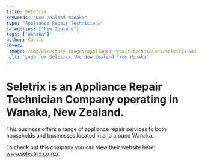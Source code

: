 ```yaml
---
title: Seletrix
keywords: "New Zealand Wanaka"
type: "Appliance Repair Technicians"
categories: ["New Zealand"]
tags: ["Wanaka"]
author: Curtis
cover: 
 image: /img/directory-images/appliance-repair-technicians/seletrix.webp
 alt: 'Logo for Seletrix the New Zealand from Wanaka'
---
```


# Seletrix is an Appliance Repair Technician Company operating in Wanaka, New Zealand.

This business offers a range of appliance repair services to both households and businesses located in and around Wanaka.



To check out this company you can view their website here: www.selectrix.co.nz/.
